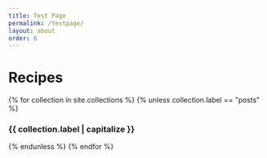 ```yaml
---
title: Test Page
permalink: /testpage/
layout: about
order: 6
---
```

<html>
  <body>
    <h1>Recipes</h1>
    <div>
      {% for collection in site.collections %}
        {% unless collection.label == "posts" %}
          <h3 style="cursor: pointer;" onclick="toggleGrid('{{ collection.label }}')">
            {{ collection.label | capitalize }}
          </h3>
            <div id="{{ collection.label }}-grid" style="display: none; grid-template-columns: repeat(3, 1fr); gap: 10px;">
              {% for recipe in collection.docs %}
                <div style="text-align: center;">
                <a href="{{ recipe.url }}"><img src="{{ recipe.image }}" alt="{{ recipe.title }}" style="width: 200px; height: 250px;"></a>
                <p><a href="{{ recipe.url }}">{{ recipe.title }}</a></p>
                </div>
              {% endfor %}
            </div>
        {% endunless %}
      {% endfor %}
    </div>
    <script>
      function toggleGrid(gridId) {
        const grid = document.getElementById(`${gridId}-grid`);
        if (grid.style.display === "none") {
          grid.style.display = "grid";
        } else {
          grid.style.display = "none";
        }
      }
    </script>
  </body>
</html>
